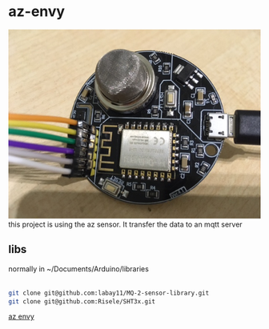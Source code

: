 # az-envy

![pic](documentation/az-envy.JPG) this project is using the az sensor. It transfer the data to an mqtt server

## libs

normally in ~/Documents/Arduino/libraries

```bash

git clone git@github.com:labay11/MQ-2-sensor-library.git
git clone git@github.com:Risele/SHT3x.git

```

[az envy](https://www.az-delivery.de/en/products/az-envy)

